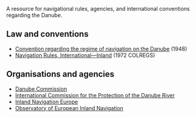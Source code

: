 A resource for navigational rules, agencies, and international conventions regarding the Danube.

Law and conventions
-------------
- [Convention regarding the regime of navigation on the Danube](http://www.danubecommission.org/index.php/en_US/convention#3) (1948)
- [Navigation Rules, International—Inland](http://www.navcen.uscg.gov/pdf/navRules/navrules.pdf) (1972 COLREGS)

Organisations and agencies
-------------
- [Danube Commission](http://www.danubecommission.org/)
- [International Commission for the Protection of the Danube River](http://www.icpdr.org/main/)
- [Inland Navigation Europe](http://www.inlandnavigation.eu/home/)
- [Observatory of European Inland Navigation](http://www.inland-navigation.org/)
